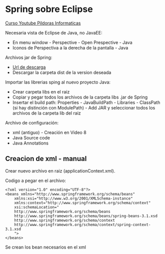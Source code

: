 # Spring sobre Eclipse

[Curso Youtube Pildoras Informaticas](https://www.youtube.com/watch?v=kFIvslQQZ9k&list=PLU8oAlHdN5Blq85GIxtKjIXdfHPksV_Hm&index=1)

Necesaria vista de Eclipse de Java, no JavaEE:
  - En menu window - Perspective - Open Prespective - Java
  - Iconos de Perspectiva a la derecha de la pantalla - Java

Archivos jar de Spring:
  - [Url de descarga](https://repo.spring.io/release/org/springframework/spring/)
  - Descargar la carpeta dist de la version deseada

Importar las librerias sping al nuevo proyecto Java:
  - Crear carpeta libs en el raiz
  - Copiar y pegar todos los archivos de la carpeta libs .jar de Spring
  - Insertar el build path: Properties - JavaBuildPath - Libraries - ClassPath (si hay distinción con ModulePath) - Add JAR y seleccionar todos los archivos de la carpeta lib del raiz

Archivo de configuración:
  - xml (antiguo) - Creación en Video 8
  - Java Source code
  - Java Annotations

## Creacion de xml - manual

Crear nuevo archivo en raiz (applicationContext.xml).

Codigo a pegar en el archivo:

	<?xml version="1.0" encoding="UTF-8"?>
	<beans xmlns="http://www.springframework.org/schema/beans"
		xmlns:xsi="http://www.w3.org/2001/XMLSchema-instance"
		xmlns:context="http://www.springframework.org/schema/context"
		xsi:schemaLocation="
		http://www.springframework.org/schema/beans
		http://www.springframework.org/schema/beans/spring-beans-3.1.xsd
		http://www.springframework.org/schema/context
		http://www.springframework.org/schema/context/spring-context-3.1.xsd
		">
	</beans>

Se crean los bean necesarios en el xml
